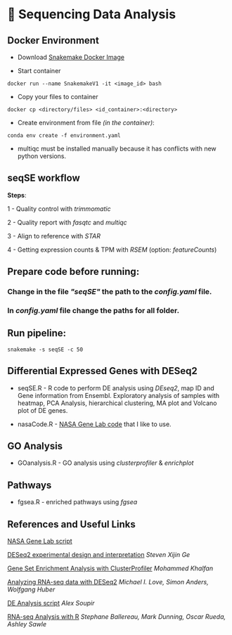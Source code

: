 # :dna: Sequencing Data Analysis

## Docker Environment

 - Download [Snakemake Docker Image](https://hub.docker.com/r/snakemake/snakemake)

 - Start container

 ```docker run --name SnakemakeV1 -it <image_id> bash```
 
 - Copy your files to container

  ```docker cp <directory/files> <id_container>:<directory>```
 
 - Create environment from file *(in the container)*:
 
```conda env create -f environment.yaml```

- multiqc must be installed manually because it has conflicts with new python versions.

## seqSE workflow

**Steps**:

1 - Quality control with *trimmomatic*

2 - Quality report with *fasqtc* and *multiqc*

3 - Align to reference with *STAR*

4 - Getting expression counts & TPM with *RSEM* (option: *featureCounts*)

## Prepare code before running:

### Change in the file *"seqSE"* the path to the *config.yaml* file.

### In *config.yaml* file change the paths for all folder.

## Run pipeline:

```snakemake -s seqSE -c 50```

## Differential Expressed Genes with DESeq2

 - seqSE.R - R code to perform DE analysis using *DEseq2*, map ID and Gene information from Ensembl. Exploratory analysis of samples with heatmap, PCA Analysis, hierarchical clustering, MA plot and Volcano plot of DE genes.
 
 - nasaCode.R - [NASA Gene Lab code](https://github.com/nasa/GeneLab_Data_Processing/tree/master/RNAseq/GLDS_Processing_Scripts/GLDS-168/04-05-DESeq2_NormCounts_DGE) that I like to use.

## GO Analysis

 - GOanalysis.R - GO analysis using *clusterprofiler* & *enrichplot*

## Pathways

- fgsea.R - enriched pathways using *fgsea*

## References and Useful Links

[NASA Gene Lab script](https://github.com/nasa/GeneLab_Data_Processing/tree/master/RNAseq/GLDS_Processing_Scripts/GLDS-168/04-05-DESeq2_NormCounts_DGE)

[DESeq2 experimental design and interpretation](https://rstudio-pubs-static.s3.amazonaws.com/329027_593046fb6d7a427da6b2c538caf601e1.html#example-1-two-group-comparison) *Steven Xijin Ge*

[Gene Set Enrichment Analysis with ClusterProfiler](https://learn.gencore.bio.nyu.edu/rna-seq-analysis/gene-set-enrichment-analysis/) *Mohammed Khalfan*

[Analyzing RNA-seq data with DESeq2](http://bioconductor.org/packages/devel/bioc/vignettes/DESeq2/inst/doc/DESeq2.html#ma-plot) *Michael I. Love, Simon Anders, Wolfgang Huber*

[DE Analysis script](https://github.com/ACSoupir/Bioinformatics_RNASeq/blob/master/Mouse_RNA_Seq_p53_genotoxic.Rmd) *Alex Soupir*

[RNA-seq Analysis with R](https://sbc.shef.ac.uk/workshops/2019-01-14-rna-seq-r/rna-seq-gene-set-testing.nb.html) *Stephane Ballereau, Mark Dunning, Oscar Rueda, Ashley Sawle*
